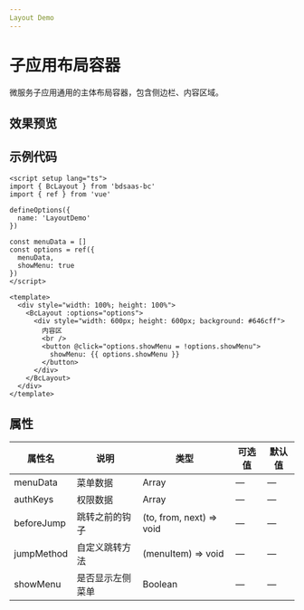 ```yaml
---
Layout Demo
---
```


# 子应用布局容器

微服务子应用通用的主体布局容器，包含侧边栏、内容区域。

<script setup lang="ts">
import LayoutDemo from '../components/layout-demo/LayoutDemo.vue'
</script>

## 效果预览

[//]: # '<LayoutDemo/>'

## 示例代码

```vue
<script setup lang="ts">
import { BcLayout } from 'bdsaas-bc'
import { ref } from 'vue'

defineOptions({
  name: 'LayoutDemo'
})

const menuData = []
const options = ref({
  menuData,
  showMenu: true
})
</script>

<template>
  <div style="width: 100%; height: 100%">
    <BcLayout :options="options">
      <div style="width: 600px; height: 600px; background: #646cff">
        内容区
        <br />
        <button @click="options.showMenu = !options.showMenu">
          showMenu: {{ options.showMenu }}
        </button>
      </div>
    </BcLayout>
  </div>
</template>
```

## 属性

| 属性名     | 说明             | 类型                     | 可选值 | 默认值 |
| ---------- | ---------------- | ------------------------ | ------ | ------ |
| menuData   | 菜单数据         | Array                    | —      | —      |
| authKeys   | 权限数据         | Array                    | —      | —      |
| beforeJump | 跳转之前的钩子   | (to, from, next) => void | —      | —      |
| jumpMethod | 自定义跳转方法   | (menuItem) => void       | —      | —      |
| showMenu   | 是否显示左侧菜单 | Boolean                  | —      | —      |
